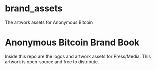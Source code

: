 # brand_assets
The artwork assets for Anonymous Bitcoin

# Anonymous Bitcoin Brand Book
Inside this repo are the logos and artwork assets for Press/Media.
This artwork is open-source and free to distribute.
